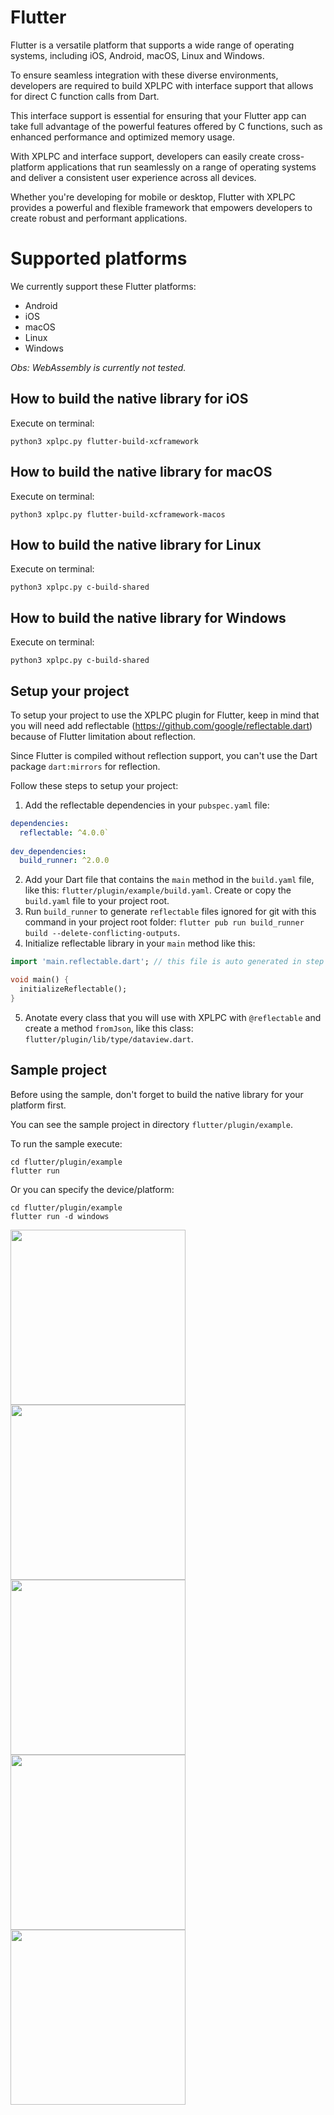 # Flutter

Flutter is a versatile platform that supports a wide range of operating systems, including iOS, Android, macOS, Linux and Windows.

To ensure seamless integration with these diverse environments, developers are required to build XPLPC with interface support that allows for direct C function calls from Dart.

This interface support is essential for ensuring that your Flutter app can take full advantage of the powerful features offered by C functions, such as enhanced performance and optimized memory usage.

With XPLPC and interface support, developers can easily create cross-platform applications that run seamlessly on a range of operating systems and deliver a consistent user experience across all devices.

Whether you're developing for mobile or desktop, Flutter with XPLPC provides a powerful and flexible framework that empowers developers to create robust and performant applications.

# Supported platforms

We currently support these Flutter platforms:

*   Android
*   iOS
*   macOS
*   Linux
*   Windows

*Obs: WebAssembly is currently not tested.*

## How to build the native library for iOS

Execute on terminal:

    python3 xplpc.py flutter-build-xcframework

## How to build the native library for macOS

Execute on terminal:

    python3 xplpc.py flutter-build-xcframework-macos

## How to build the native library for Linux

Execute on terminal:

    python3 xplpc.py c-build-shared

## How to build the native library for Windows

Execute on terminal:

    python3 xplpc.py c-build-shared

## Setup your project

To setup your project to use the XPLPC plugin for Flutter, keep in mind that you will need add reflectable (https://github.com/google/reflectable.dart) because of Flutter limitation about reflection.

Since Flutter is compiled without reflection support, you can't use the Dart package `dart:mirrors` for reflection.

Follow these steps to setup your project:

1.  Add the reflectable dependencies in your `pubspec.yaml` file:

```yaml
dependencies:
  reflectable: ^4.0.0`
  
dev_dependencies:
  build_runner: ^2.0.0
```

2.  Add your Dart file that contains the `main` method in the `build.yaml` file, like this: `flutter/plugin/example/build.yaml`. Create or copy the `build.yaml` file to your project root.
3.  Run `build_runner` to generate `reflectable` files ignored for git with this command in your project root folder: `flutter pub run build_runner build --delete-conflicting-outputs`.
4.  Initialize reflectable library in your `main` method like this:

```dart
import 'main.reflectable.dart'; // this file is auto generated in step 3

void main() {
  initializeReflectable();
}
```

5.  Anotate every class that you will use with XPLPC with `@reflectable` and create a method `fromJson`, like this class: `flutter/plugin/lib/type/dataview.dart`.

## Sample project

Before using the sample, don't forget to build the native library for your platform first.

You can see the sample project in directory `flutter/plugin/example`.

To run the sample execute:

```
cd flutter/plugin/example
flutter run
```

Or you can specify the device/platform:

```
cd flutter/plugin/example
flutter run -d windows
```

<img width="280" src="https://github.com/xplpc/xplpc/blob/main/extras/images/screenshot-flutter-android.png?raw=true">

<img width="280" src="https://github.com/xplpc/xplpc/blob/main/extras/images/screenshot-flutter-ios.png?raw=true">

<img width="280" src="https://github.com/xplpc/xplpc/blob/main/extras/images/screenshot-flutter-macos.png?raw=true">

<img width="280" src="https://github.com/xplpc/xplpc/blob/main/extras/images/screenshot-flutter-windows.png?raw=true">

<img width="280" src="https://github.com/xplpc/xplpc/blob/main/extras/images/screenshot-flutter-linux.png?raw=true">
